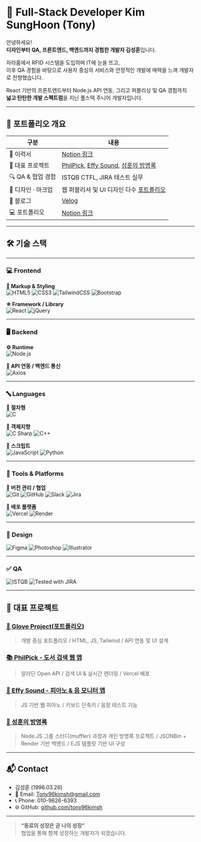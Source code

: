 # 👋 Full-Stack Developer Kim SungHoon (Tony)

안녕하세요!  
**디자인부터 QA, 프론트엔드, 백엔드까지 경험한 개발자 김성훈**입니다.

자라홈에서 RFID 시스템을 도입하며 IT에 눈을 뜨고,  
이후 QA 경험을 바탕으로 사용자 중심의 서비스와 안정적인 개발에 매력을 느껴 개발자로 전향했습니다.

React 기반의 프론트엔드부터 Node.js API 연동, 그리고 퍼블리싱 및 QA 경험까지  
**넓고 탄탄한 개발 스펙트럼**을 지닌 풀스택 주니어 개발자입니다.

---

## 🚀 포트폴리오 개요

| 구분 | 내용 |
|------|------|
| 📄 이력서 | [Notion 링크](https://www.notion.so/1cff398452c3808ea7b4faaa04a81f58?pvs=21) |
| 📁 대표 프로젝트 | [PhilPick](https://github.com/tony96kimsh/philpick), [Effy Sound](https://github.com/tony96kimsh/piano), [성훈의 방명록](https://github.com/tony96kimsh/muffler) |
| 🔍 QA & 협업 경험 | ISTQB CTFL, JIRA 테스트 실무 |
| 🎨 디자인 · 마크업 | 웹 퍼블리셔 및 UI 디자인 다수 [포트폴리오](https://www.notion.so/QA-19af398452c380b3b02bf292ddf0498e?pvs=97#1cff398452c3803cb8cdd27cac20f073)|
| 📝 블로그 | [Velog](https://velog.io/@tonyisback) |
| 💻 포트폴리오 | [Notion 링크](https://www.notion.so/QA-19af398452c380b3b02bf292ddf0498e?pvs=21) |

---

## 🛠 기술 스택

---

### 💻 Frontend

**📐 Markup & Styling**  
![HTML5](https://img.shields.io/badge/HTML5-E34F26?style=for-the-badge&logo=html5&logoColor=fff)
![CSS3](https://img.shields.io/badge/CSS3-1572B6?style=for-the-badge&logo=css3&logoColor=fff)
![TailwindCSS](https://img.shields.io/badge/TailwindCSS-06B6D4?style=for-the-badge&logo=tailwindcss&logoColor=fff)
![Bootstrap](https://img.shields.io/badge/Bootstrap-7952B3?style=for-the-badge&logo=bootstrap&logoColor=fff)

**⚛️ Framework / Library**  
![React](https://img.shields.io/badge/React-61DAFB?style=for-the-badge&logo=react&logoColor=000)
![jQuery](https://img.shields.io/badge/jQuery-0769AD?style=for-the-badge&logo=jquery&logoColor=fff)

---

### 🖥 Backend

**⚙️ Runtime**  
![Node.js](https://img.shields.io/badge/Node.js-339933?style=for-the-badge&logo=nodedotjs&logoColor=fff)

**🔗 API 연동 / 백엔드 통신**  
![Axios](https://img.shields.io/badge/Axios-5A29E4?style=for-the-badge&logo=axios&logoColor=fff)

---

### 🔤 Languages

**🧱 절차형**  
![C](https://img.shields.io/badge/C-00599C?style=for-the-badge&logo=c&logoColor=fff)

**🧩 객체지향**  
![C Sharp](https://img.shields.io/badge/C%23-239120?style=for-the-badge&logo=c-sharp&logoColor=fff)
![C++](https://img.shields.io/badge/C++-00599C?style=for-the-badge&logo=c%2B%2B&logoColor=fff)

**🐍 스크립트**  
![JavaScript](https://img.shields.io/badge/JavaScript-F7DF1E?style=for-the-badge&logo=javascript&logoColor=000)
![Python](https://img.shields.io/badge/Python-3776AB?style=for-the-badge&logo=python&logoColor=fff)

---

### 🧰 Tools & Platforms

**🧩 버전 관리 / 협업**  
![Git](https://img.shields.io/badge/Git-F05032?style=for-the-badge&logo=git&logoColor=fff)
![GitHub](https://img.shields.io/badge/GitHub-181717?style=for-the-badge&logo=github&logoColor=fff)
![Slack](https://img.shields.io/badge/Slack-4A154B?style=for-the-badge&logo=slack&logoColor=fff)
![Jira](https://img.shields.io/badge/Jira-0052CC?style=for-the-badge&logo=jira&logoColor=fff)

**🚀 배포 플랫폼**  
![Vercel](https://img.shields.io/badge/Vercel-000000?style=for-the-badge&logo=vercel&logoColor=fff)
![Render](https://img.shields.io/badge/Render-46E3B7?style=for-the-badge&logo=render&logoColor=black)

---

### 🎨 Design

![Figma](https://img.shields.io/badge/Figma-F24E1E?style=for-the-badge&logo=figma&logoColor=fff)
![Photoshop](https://img.shields.io/badge/Photoshop-31A8FF?style=for-the-badge&logo=adobephotoshop&logoColor=fff)
![Illustrator](https://img.shields.io/badge/Illustrator-FF9A00?style=for-the-badge&logo=adobeillustrator&logoColor=fff)

---

### ✅ QA

![ISTQB](https://img.shields.io/badge/ISTQB-CTFL-blue?style=for-the-badge)
![Tested with JIRA](https://img.shields.io/badge/Tested%20With-JIRA-0052CC?style=for-the-badge&logo=jira&logoColor=fff)

---

## 🌟 대표 프로젝트

### [📘 Glove Project(포트폴리오)](https://www.notion.so/QA-19af398452c380b3b02bf292ddf0498e?pvs=21)
> 개발 중심 포트폴리오 / HTML, JS, Tailwind / API 연동 및 UI 설계

### [📚 PhilPick - 도서 검색 웹 앱](https://github.com/tony96kimsh/philpick)
> 알라딘 Open API / 검색 UI & 실시간 렌더링 / Vercel 배포

### [🎵 Effy Sound - 피아노 & 음 모니터 앱](https://github.com/tony96kimsh/piano)
> JS 기반 웹 피아노 / 키보드 단축키 / 음정 테스트 기능

### [📝 성훈의 방명록](https://github.com/tony96kimsh/muffler)
> Node.JS 그룹 스터디(muffler) 과정과 개인 방명록 프로젝트 / JSONBin + Render 기반 백엔드 / EJS 템플릿 기반 UI 구성 

---

## 📬 Contact

- 김성훈 (1996.03.26)
- 📧 Email: Tony96kimsh@gmail.com  
- 📞 Phone: 010-9626-6393  
- 🌐 GitHub: [github.com/tony96kimsh](https://github.com/tony96kimsh)

---

> **“동료의 성장은 곧 나의 성장”**  
> 협업을 통해 함께 성장하는 개발자가 되겠습니다.
